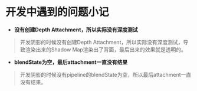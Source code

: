 # 开发中遇到的问题小记

* **没有创建Depth Attachment，所以实际没有深度测试**
> 开发阴影的时候没有创建Depth Attachment，所以实际没有深度测试，导致渲染出来的Shadow Map渲染出了背面，最后出来的效果就是透明的。

* **blendState为空，最后attachment一直没有结果**
> 开发阴影的时候没有pipeline的blendState为空，所以最后attachment一直没有结果。

